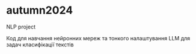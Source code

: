# autumn2024
NLP project

Код для навчання нейронних мереж та тонкого налаштування LLM для задач класифікації текстів
